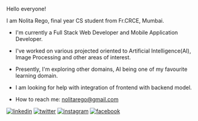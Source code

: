 Hello everyone!

I am Nolita Rego, final year CS student from Fr.CRCE, Mumbai.

* I'm currently a Full Stack Web Developer and Mobile Application Developer.
* I've worked on various projected oriented to Artificial Intelligence(AI), Image Processing and other areas of  interest.
* Presently, I'm exploring other domains, AI being one of my favourite learning domain.
* I am looking for help with integration of frontend with backend model.

* How to reach me: nolitarego@gmail.com

[1]: https://www.linkedin.com/in/nolitarego/
[2]: https://twitter.com/nolitarego
[3]: https://www.instagram.com/nolitarego/
[4]: https://www.facebook.com/nolita.rego.26

 [![linkedin](https://img.icons8.com/fluent/48/000000/linkedin.png)][1]
 [![twitter](https://img.icons8.com/fluent/48/000000/twitter.png)][2]
 [![instagram](https://img.icons8.com/fluent/48/000000/instagram-new.png)][3]
 [![facebook](https://img.icons8.com/fluent/48/000000/facebook-new.png)][4]


